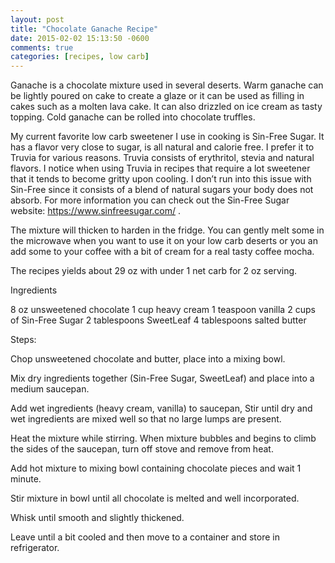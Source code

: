 ```yaml
---
layout: post
title: "Chocolate Ganache Recipe"
date: 2015-02-02 15:13:50 -0600
comments: true
categories: [recipes, low carb]
---
```


Ganache is a chocolate mixture used in several deserts. Warm ganache can be lightly poured on cake to create a glaze or it can be used as filling in cakes such as a molten lava cake. It can also drizzled on ice cream as tasty topping. Cold ganache can be rolled into chocolate truffles. 

My current favorite low carb sweetener I use in cooking is Sin-Free Sugar. It has a flavor very close to sugar, is all natural and calorie free. I prefer it to Truvia for various reasons. Truvia consists of erythritol, stevia and natural flavors. I notice when using Truvia in recipes that require a lot sweetener that it tends to become gritty upon cooling. I don’t run into this issue with Sin-Free since it consists of a blend of natural sugars your body does not absorb. For more information you can check out the Sin-Free Sugar website: https://www.sinfreesugar.com/ .

The mixture will thicken to harden in the fridge. You can gently melt some in the microwave when you want to use it on your low carb deserts or you an add some to your coffee with a bit of cream for a real tasty coffee mocha.

The recipes yields about 29 oz with under 1 net carb for 2 oz serving.

Ingredients 

8 oz unsweetened chocolate 
1 cup heavy cream
1 teaspoon vanilla
2 cups of Sin-Free Sugar
2 tablespoons SweetLeaf
4 tablespoons salted butter

Steps:

Chop unsweetened chocolate and butter, place into a mixing bowl.

Mix dry ingredients together (Sin-Free Sugar, SweetLeaf) and place into a medium saucepan.

Add wet ingredients (heavy cream, vanilla) to saucepan, Stir until dry and wet ingredients are mixed well so that no large lumps are present.

Heat the mixture while stirring. When mixture bubbles and begins to climb the sides of the saucepan, turn off stove and remove from heat.

Add hot mixture to mixing bowl containing chocolate pieces and wait 1 minute.

Stir mixture in bowl until all chocolate is melted and well incorporated.

Whisk until smooth and slightly thickened.

Leave until a bit cooled and then move to a container and store in refrigerator.










